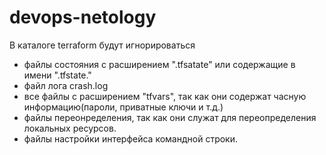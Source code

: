 # devops-netology
В каталоге terraform будут игнорироваться
- файлы состояния с расширением ".tfsatate" или содержащие в имени ".tfstate."
- файл лога crash.log
- все файлы с расширением "tfvars", так как они содержат часную информацию(пароли, приватные ключи и т.д.)
- файлы переонределения, так как они служат для переопределения локальных ресурсов.
- файлы настройки интерфейса командной строки.
